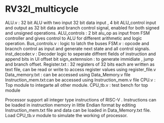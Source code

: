 # RV32I_multicycle
ALU.v : 32 bit ALU with two input 32 bit data input , 4 bit ALU_control input and output as 32 bit data and branch control signal, enabled for both signed and unsigned operations.
ALU_controls : 2 bit alu_op as input from FSM controller and gives control to ALU for different arithmetic and logic operation.
Bus_controls.v : logic to latch the buses
FSM.v : opcode and bracnch control as input and generate next state and all control signals.
inst_decoder.v : Decoder logic to seperate diffrent fields of instruction and append bits in UI offset bit
sign_extennsion : to generate immidiate , jump and branch offset.
Register.txt : 32 registers of 32 bits each are written as text file, can be read or write to access register values using register_file.v
Data_memory.txt : can be accessed using Data_Memory.v file
Instruction_mem.txt:can be accessed using Instruction_mem.v file
CPU.v :  Top module to integarte all other module.
CPU_tb.v : test bench for top module


Processor support all integer type instructions of RISC-V .
Instructions can be loaded in instruction memory in little Endian format by editing  Instruction_mem.txt file and data can be loaded in Data_Memory.txt file.
Load CPU_tb.v module to simulate the working of processor.

